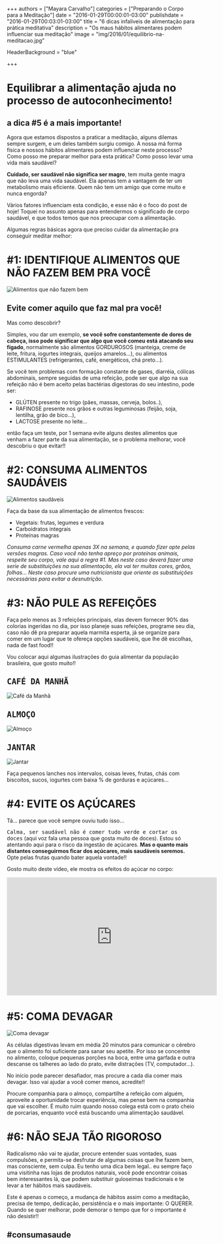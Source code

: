 +++
authors = ["Mayara Carvalho"]
categories = ["Preparando o Corpo para a Meditação"]
date = "2016-01-29T00:00:01-03:00"
publishdate = "2016-01-29T00:03:01-03:00"
title = "6 dicas infalíveis de alimentação para prática meditativa"
description = "Os maus hábitos alimentares podem influenciar sua meditação"
image = "img/2016/01/equilibrio-na-meditacao.jpg"

HeaderBackground = "blue"

+++


# Equilibrar a alimentação ajuda no processo de autoconhecimento!

## a dica #5 é a mais importante!


Agora que estamos dispostos a praticar a meditação, alguns dilemas sempre surgem, e um deles também surgiu comigo. A nossa má forma física e nossos hábitos alimentares podem influenciar neste processo? Como posso me preparar melhor para esta prática? Como posso levar uma vida mais saudável?

**Cuidado, ser saudável não significa ser magro**, tem muita gente magra que não leva uma vida saudável. Ela apenas tem a vantagem de ter um metabolismo mais eficiente. Quem não tem um amigo que come muito e nunca engorda?

Vários fatores influenciam esta condição, e esse não é o foco do post de hoje! Toquei no assunto apenas para entendermos o significado de corpo saudável, e que todos temos que nos preocupar com a alimentação.

Algumas regras básicas agora que preciso cuidar da alimentação pra conseguir meditar melhor:

# #1: IDENTIFIQUE ALIMENTOS QUE NÃO FAZEM BEM PRA VOCÊ

![Alimentos que não fazem bem](https://s3-sa-east-1.amazonaws.com/blog.autoconexao.org.br/img/2016/01/alimentos-que-nao-fazem-bem.jpg)

## Evite comer aquilo que faz mal pra você!

Mas como descobrir?

Simples, vou dar um exemplo, **se você sofre constantemente de dores de cabeça, isso pode significar que algo que você comeu está atacando seu fígado**, normalmente são alimentos GORDUROSOS (manteiga, creme de leite, fritura, iogurtes integrais, queijos amarelos...), ou alimentos ESTIMULANTES (refrigerantes, café, energéticos, chá preto...).

Se você tem problemas com formação constante de gases, diarréia, cólicas abdominais, sempre seguidas de uma refeição, pode ser que algo na sua refeição não é bem aceito pelas bactérias digestoras do seu intestino, pode ser:

- GLÚTEN presente no trigo (pães, massas, cerveja, bolos..),
- RAFINOSE presente nos grãos e outras leguminosas (feijão, soja, lentilha, grão de bico...),
- LACTOSE presente no leite...

então faça um teste, por 1 semana evite alguns destes alimentos que venham a fazer parte da sua alimentação, se o problema melhorar, você descobriu o que evitar!!

#  #2: CONSUMA ALIMENTOS SAUDÁVEIS

![Alimentos saudáveis](https://s3-sa-east-1.amazonaws.com/blog.autoconexao.org.br/img/2016/01/alimentos-saudaveis.jpg)

Faça da base da sua alimentação de alimentos frescos:

- Vegetais: frutas, legumes e verdura
- Carboidratos integrais
- Proteínas magras

*Consuma carne vermelha apenas 3X na semana, e quando fizer opte pelas versões magras. Caso você não tenha apreço por proteínas animais, respeite seu corpo, vale aqui a regra #1. Mas neste caso deverá fazer uma serie de substituições na sua alimentação, ela vai ter muitas cores, grãos, folhas... Neste caso procure uma nutricionista que oriente as substituições necessárias para evitar a desnutrição.*

# #3: NÃO PULE AS REFEIÇÕES

Faça pelo menos as 3 refeições principais, elas devem fornecer 90% das colorias ingeridas no dia, por isso planeje suas refeições, programe seu dia, caso não dê pra preparar aquela marmita esperta, já se organize para comer em um lugar que te ofereça opções saudáveis, que lhe dê escolhas, nada de fast food!!

Vou colocar aqui algumas ilustrações do guia alimentar da população brasileira, que gosto muito!!

## <kbd>CAFÉ DA MANHÃ</kbd>

![Café da Manhã](https://s3-sa-east-1.amazonaws.com/blog.autoconexao.org.br/img/2016/01/cafe-da-manha.jpg)

## <kbd>ALMOÇO</kbd>

![Almoço](https://s3-sa-east-1.amazonaws.com/blog.autoconexao.org.br/img/2016/01/almoco.jpg)

## <kbd>JANTAR</kbd>

![Jantar](https://s3-sa-east-1.amazonaws.com/blog.autoconexao.org.br/img/2016/01/jantar.jpg)

Faça pequenos lanches nos intervalos, coisas leves, frutas, chás com biscoitos, sucos, iogurtes com baixa % de gorduras e açúcares...

# #4: EVITE OS AÇÚCARES

Tá... parece que você sempre ouviu tudo isso...

<kbd>Calma, ser saudável não é comer tudo verde e cortar os doces</kbd> (aqui voz fala uma pessoa que gosta muito de doces). Estou só atentando aqui para o risco da ingestão de açúcares. **Mas o quanto mais distantes conseguirmos ficar dos açúcares, mais saudáveis seremos.** Opte pelas frutas quando bater aquela vontade!!

Gosto muito deste vídeo, ele mostra os efeitos do açúcar no corpo:

<iframe width="560" height="315" src="https://www.youtube.com/embed/Tac1tbU2O5s" frameborder="0" allowfullscreen></iframe>


# #5: COMA DEVAGAR

![Coma devagar](https://s3-sa-east-1.amazonaws.com/blog.autoconexao.org.br/img/2016/01/coma-devagar.jpg)

As células digestivas levam em média 20 minutos para comunicar o cérebro que o alimento foi suficiente para sanar seu apetite. Por isso se concentre no alimento, coloque pequenas porções na boca, entre uma garfada e outra descanse os talheres ao lado do prato, evite distrações (TV, computador...).

No início pode parecer desafiador, mas procure a cada dia comer mais devagar. Isso vai ajudar a você comer menos, acredite!!

Procure companhia para o almoço, compartilhe a refeição com alguém, aproveite a oportunidade trocar experiência, mas pense bem na companhia que vai escolher. É muito ruim quando nosso colega está com o prato cheio de porcarias, enquanto você está buscando uma alimentação saudável.

# #6: NÃO SEJA TÃO RIGOROSO

Radicalismo não vai te ajudar, procure entender suas vontades, suas compulsões, e permita-se desfrutar de algumas coisas que lhe fazem bem, mas consciente, sem culpa. Eu tenho uma dica bem legal.. eu sempre  faço uma visitinha nas lojas de produtos naturais, você pode encontrar coisas bem interessantes lá, que podem substituir guloseimas tradicionais e te levar a ter hábitos mais saudáveis.


Este é apenas o começo, a mudança de hábitos assim como a meditação, precisa de tempo, dedicação, persistência e o mais importante: O QUERER. Quando se quer melhorar, pode demorar o tempo que for o importante é não desistir!!

## #consumasaude
